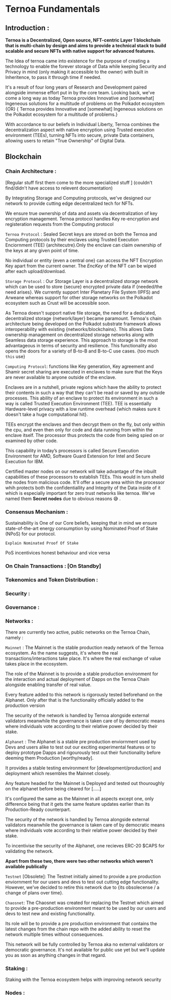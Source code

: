 # Ternoa Fundamentals 

## Introduction :

**Ternoa is a Decentralized, Open source, NFT-centric Layer 1 blockchain that is multi-chain by design and aims to provide a technical stack to build scalable and secure NFTs with native support for advanced features.**

The Idea of ternoa came into existence for the purpose of creating a technology to enable the forever storage of Data while keeping Security and Privacy in mind (only making it accessible to the owner) with built in Inheritence, to pass it through time if needed.

It's a result of four long years of Research and Development paired alongside immense effort put in by the core team. Looking back, we've come a long way as today Ternoa provides Innovative and [somewhat] Ingeneous solutions for a multitude of problems on the Polkadot ecosystem  {OR}  { Ternoa provides Innovative and [somewhat] Ingeneous solutions on the Polkadot ecosystem for a multitude of problems.}

With accordance to our beliefs in Individual Liberty, Ternoa combines the decentralization aspect with native encryption using Trusted execution environment (TEEs), turning NFTs into secure, private Data containers, allowing users to retain "True Ownership" of Digital Data.

## Blockchain 

### Chain Architecture :

[Regular stuff first them come to the more specialized stuff ] (couldn't find/didn't have access to relevent documentation)

By Integrating Storage and Computing protocols, we've designed our network to provide cutting edge decentralized tech for NFTs.

We ensure true ownership of data and assets via decentralization of key encryption management. Ternoa protocol handles Key re-encryption and registeration requests from the Computing protocol

`Ternoa Protocol` : Sealed Secret keys are stored on both the Ternoa and Computing protocols by their enclaves using Trusted Execution Enciornment (TEE) {architecutre}.Only the enclave can claim ownership of the keys at any given point of time.

No individual or entity {even a central one} can access the NFT Encryption Key apart from the current owner. The *EncKey* of the NFT can be wiped after each upload/download.

`Storage Protocol` : Our Storage Layer is a decentralized storage network which can be used to store {secure} encrypted private data if {needed/the need arises}. We currently support Inter Planetary File System (IPFS) and Arweane whereas support for other storage networks on the Polkadot ecosystem such as Crust will be accessible soon.

As Ternoa doesn't support native file storage, the need for a dedicated, decentralized storage {network/layer} became paramount. Ternoa's chain architecture being developed on the Polkadot substrate framework allows interoperability with existing {networks/blockchains}. This allows Data ownership management on decentralized storage networks along with Seamless data storage experience. This approach to storage is the most advantageous in terms of security and resilience. This functionality also opens the doors for a variety of B-to-B and B-to-C use cases. {too much `this` use}


`Computing Protocol`: functions like Key generation, Key agreement and Shamir secret sharing are executed in enclaves to make sure that the Keys are never available to anyone outside of the enclave.

Enclaves are in a nutshell, private regions which have the ability to protect their contents in such a way that they can't be read or saved by any outside processes. This ability of an enclave to protect its environment in such a way is called Trusted Execution Environment (TEE). TEE is essentially Hardware-level privacy with a low runtime overhead {which makes sure it doesn't take a huge computational hit}.

TEEs encrypt the enclaves and then decrypt them on the fly, but only within the cpu, and even then only for code and data running from within the enclave itself. The processor thus protects the code from being spied on or examined by other code.

This capability in today’s processors is called Secure Execution Environment for AMD, Software Guard Extension for Intel and Secure Execution for IBM. 

Certified master nodes on our network will take advantage of the inbuilt capabilities of these processors to establish TEEs. This would in turn sheild the nodes from malicious code. It'll offer a secure area within the processor whih protects both the confidentiallity and Integrity of the Data inside of it which is especially important for zero trust networks like ternoa. We've named them **Secret nodes** due to obvious reasons 😅 . 
### Consensus Mechanism :

Sustainability is One of our Core beliefs, keeping that in mind we ensure state-of-the-art energy consumption by using Nominated Proof of Stake (NPoS) for our protocol.

`Explain Nominated Proof Of Stake`


PoS incentivices honest behaviour and vice versa


### On Chain Transactions : [On Standby]


### Tokenomics and Token Distribution :


### Security :


### Governance :


###  Networks :

There are currently two active, public networks on the Ternoa Chain, namely :

`Mainnet` : The Mainnet is the stable production ready network of the Ternoa ecosystem. As the name suggests, it's where the real transactions/interactions take place. It's where the real exchange of value takes place in the ecosystem. 

The role of the Mainnet is to provide a stable production environment for the interaction and actual deployment of Dapps on the Ternoa Chain alongside enabling transfer of real value. 

Every feature added to this network is rigorously tested beforehand on the Alphanet. Only after that is the functionality officially added to the production version

The security of the network is handled by Ternoa alongside external validators meanwhile the governance is taken care of by democratic means where individuals vote according to their relative power decided by their stake.

`Alphanet` : The Alphanet is a stable pre production enviornment used by Devs and users alike to test out our exciting experimental features or to deploy prototype Dapps and rigourously test out their functionality before deeming them Production [worthy/ready].

It provides a stable testing environment for [development/production] and deployment which resembles the Mainnet closely. 

Any feature headed for the Mainnet is Deployed and tested out thouroughly on the alphanet before being cleared for [.....]

It's configured the same as the Mainnet in all aspects except one, only difference being that it gets the same feature updates earlier than its Production-Ready counterpart.

The security of the network is handled by Ternoa alongside external validators meanwhile the governance is taken care of by democratic means where individuals vote according to their relative power decided by their stake.

To incentivise the security of the Alphanet, one recieves ERC-20 $CAPS for validating the network. 

**Apart from these two, there were two other networks which weren't available publically**

`Testnet` [Obsolete]: The Testnet initially aimed to provide a pre production enviornment for our users and devs to test out cutting edge functionality. However, we've decided to retire this network due to {its obsolecense / a change of plans over time}.

`Chaosnet`: The Chaosnet was created for replacing the Testnet which aimed to provide a pre-production environment meant to be used by our users and devs to test new and existing functionality.

Its role will be to provide a pre production environment that contains the latest changes from the chain repo with the added ability to reset the network multiple times without consequences.

This network will be fully controlled by Ternoa aka no external validators or democratic governance. It's not available for public use yet but we'll update you as sson as anything changes in that regard.


### Staking :

Staking with the Ternoa ecosystem helps with improving network security 

### Nodes :
